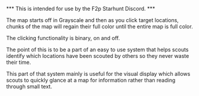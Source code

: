 *** This is intended for use by the F2p Starhunt Discord. ***

The map starts off in Grayscale and then as you click target locations, chunks of the map will regain their full color until the entire map is full color.

The clicking functionality is binary, on and off.

The point of this is to be a part of an easy to use system that helps scouts identify which locations have been scouted by others so they never waste their time.

This part of that system mainly is useful for the visual display which allows scouts to quickly glance at a map for information rather than reading through small text.

